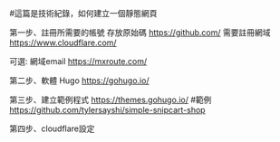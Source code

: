 #這篇是技術紀錄，如何建立一個靜態網頁

第一步、註冊所需要的帳號
存放原始碼
https://github.com/
需要註冊網域
https://www.cloudflare.com/

可選:
網域email 
https://mxroute.com/

第二步、軟體
Hugo
https://gohugo.io/


第三步、建立範例程式
https://themes.gohugo.io/
#範例
https://github.com/tylersayshi/simple-snipcart-shop



第四步、cloudflare設定
